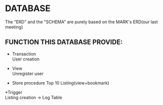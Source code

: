 # DATABASE
The "ERD" and the "SCHEMA" are purely based on the MARK's ERD(our last meeting)

## FUNCTION THIS DATABASE PROVIDE:

* Transaction        
User creation


* View                   
Unregister user


* Store procedure 
Top 10 Listing(view+bookmark)


*Trigger                
Listing creation -> Log Table   

